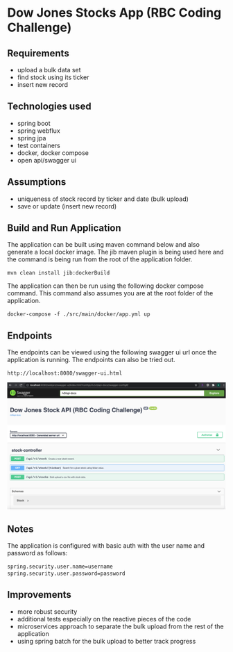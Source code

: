 # Dow Jones Stocks App (RBC Coding Challenge)

## Requirements

- upload a bulk data set
- find stock using its ticker
- insert new record

## Technologies used

- spring boot
- spring webflux
- spring jpa
- test containers
- docker, docker compose
- open api/swagger ui

## Assumptions

- uniqueness of stock record by ticker and date (bulk upload)
- save or update (insert new record)

## Build and Run Application

The application can be built using maven command below and also generate a local
docker image. The jib maven plugin is being used here and the command is being
run from the root of the application folder.

```
mvn clean install jib:dockerBuild
```

The application can then be run using the following docker compose command. This 
command also assumes you are at the root folder of the application.

```
docker-compose -f ./src/main/docker/app.yml up
```

## Endpoints

The endpoints can be viewed using the following swagger ui url once the application is
running. The endpoints can also be tried out.

```
http://localhost:8080/swagger-ui.html
```


![This is an image](swagger-ui.png)


## Notes

The application is configured with basic auth with the user name and password as follows:

```
spring.security.user.name=username
spring.security.user.password=password
```

## Improvements

- more robust security
- additional tests especially on the reactive pieces of the code
- microservices approach to separate the bulk upload from the rest of the application
- using spring batch for the bulk upload to better track progress




